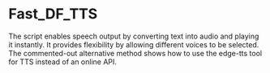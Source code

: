 # Fast_DF_TTS
The script enables speech output by converting text into audio and playing it instantly. It provides flexibility by allowing different voices to be selected. The commented-out alternative method shows how to use the edge-tts tool for TTS instead of an online API.
